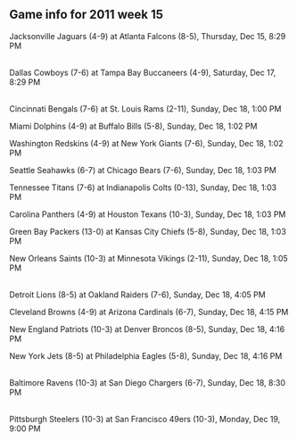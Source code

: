 ## Game info for 2011 week 15
Jacksonville Jaguars (4-9) at Atlanta Falcons (8-5), Thursday, Dec 15, 8:29 PM

<br/>Dallas Cowboys (7-6) at Tampa Bay Buccaneers (4-9), Saturday, Dec 17, 8:29 PM

<br/>Cincinnati Bengals (7-6) at St. Louis Rams (2-11), Sunday, Dec 18, 1:00 PM

Miami Dolphins (4-9) at Buffalo Bills (5-8), Sunday, Dec 18, 1:02 PM

Washington Redskins (4-9) at New York Giants (7-6), Sunday, Dec 18, 1:02 PM

Seattle Seahawks (6-7) at Chicago Bears (7-6), Sunday, Dec 18, 1:03 PM

Tennessee Titans (7-6) at Indianapolis Colts (0-13), Sunday, Dec 18, 1:03 PM

Carolina Panthers (4-9) at Houston Texans (10-3), Sunday, Dec 18, 1:03 PM

Green Bay Packers (13-0) at Kansas City Chiefs (5-8), Sunday, Dec 18, 1:03 PM

New Orleans Saints (10-3) at Minnesota Vikings (2-11), Sunday, Dec 18, 1:05 PM

<br/>Detroit Lions (8-5) at Oakland Raiders (7-6), Sunday, Dec 18, 4:05 PM

Cleveland Browns (4-9) at Arizona Cardinals (6-7), Sunday, Dec 18, 4:15 PM

New England Patriots (10-3) at Denver Broncos (8-5), Sunday, Dec 18, 4:16 PM

New York Jets (8-5) at Philadelphia Eagles (5-8), Sunday, Dec 18, 4:16 PM

<br/>Baltimore Ravens (10-3) at San Diego Chargers (6-7), Sunday, Dec 18, 8:30 PM

<br/>Pittsburgh Steelers (10-3) at San Francisco 49ers (10-3), Monday, Dec 19, 9:00 PM

